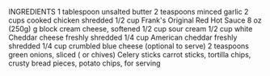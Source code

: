 INGREDIENTS
1 tablespoon unsalted butter
2 teaspoons minced garlic
2 cups cooked chicken shredded
1/2 cup Frank's Original Red Hot Sauce
8 oz (250g) g block cream cheese, softened
1/2 cup sour cream
1/2 cup white Cheddar cheese freshly shredded
1/4 cup American cheddar freshly shredded
1/4 cup crumbled blue cheese (optional to serve)
2 teaspoons green onions, sliced ( or chives)
Celery sticks carrot sticks, tortilla chips, crusty bread pieces, potato chips, for serving